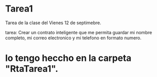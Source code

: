# Tarea1
Tarea de la clase del Vienes 12 de septimebre.

tarea: Crear un contrato inteligente que me permita guardar mi nombre completo, mi correo electronico y mi telefono en formato numero.

# lo tengo heccho en la carpeta "RtaTarea1".
